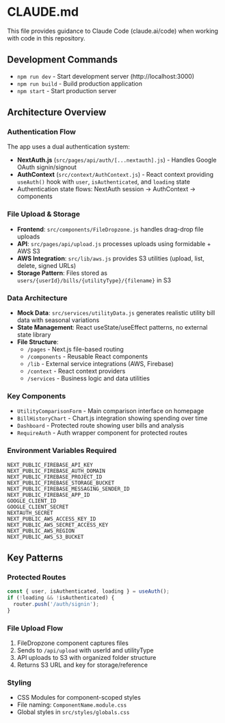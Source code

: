 # CLAUDE.md

This file provides guidance to Claude Code (claude.ai/code) when working with code in this repository.

## Development Commands

- `npm run dev` - Start development server (http://localhost:3000)
- `npm run build` - Build production application  
- `npm start` - Start production server

## Architecture Overview

### Authentication Flow
The app uses a dual authentication system:
- **NextAuth.js** (`src/pages/api/auth/[...nextauth].js`) - Handles Google OAuth signin/signout
- **AuthContext** (`src/context/AuthContext.js`) - React context providing `useAuth()` hook with `user`, `isAuthenticated`, and `loading` state
- Authentication state flows: NextAuth session → AuthContext → components

### File Upload & Storage
- **Frontend**: `src/components/FileDropzone.js` handles drag-drop file uploads
- **API**: `src/pages/api/upload.js` processes uploads using formidable + AWS S3
- **AWS Integration**: `src/lib/aws.js` provides S3 utilities (upload, list, delete, signed URLs)
- **Storage Pattern**: Files stored as `users/{userId}/bills/{utilityType}/{filename}` in S3

### Data Architecture
- **Mock Data**: `src/services/utilityData.js` generates realistic utility bill data with seasonal variations
- **State Management**: React useState/useEffect patterns, no external state library
- **File Structure**: 
  - `/pages` - Next.js file-based routing
  - `/components` - Reusable React components 
  - `/lib` - External service integrations (AWS, Firebase)
  - `/context` - React context providers
  - `/services` - Business logic and data utilities

### Key Components
- `UtilityComparisonForm` - Main comparison interface on homepage
- `BillHistoryChart` - Chart.js integration showing spending over time
- `Dashboard` - Protected route showing user bills and analysis
- `RequireAuth` - Auth wrapper component for protected routes

### Environment Variables Required
```
NEXT_PUBLIC_FIREBASE_API_KEY
NEXT_PUBLIC_FIREBASE_AUTH_DOMAIN  
NEXT_PUBLIC_FIREBASE_PROJECT_ID
NEXT_PUBLIC_FIREBASE_STORAGE_BUCKET
NEXT_PUBLIC_FIREBASE_MESSAGING_SENDER_ID
NEXT_PUBLIC_FIREBASE_APP_ID
GOOGLE_CLIENT_ID
GOOGLE_CLIENT_SECRET
NEXTAUTH_SECRET
NEXT_PUBLIC_AWS_ACCESS_KEY_ID
NEXT_PUBLIC_AWS_SECRET_ACCESS_KEY
NEXT_PUBLIC_AWS_REGION
NEXT_PUBLIC_AWS_S3_BUCKET
```

## Key Patterns

### Protected Routes
```javascript
const { user, isAuthenticated, loading } = useAuth();
if (!loading && !isAuthenticated) {
  router.push('/auth/signin');
}
```

### File Upload Flow
1. FileDropzone component captures files
2. Sends to `/api/upload` with userId and utilityType
3. API uploads to S3 with organized folder structure
4. Returns S3 URL and key for storage/reference

### Styling
- CSS Modules for component-scoped styles
- File naming: `ComponentName.module.css`
- Global styles in `src/styles/globals.css`